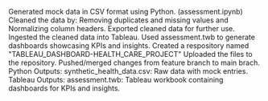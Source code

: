 Generated mock data in CSV format using Python. (assessment.ipynb)
Cleaned the data by: Removing duplicates and missing values and Normalizing column headers.
Exported cleaned data for further use.
Ingested the cleaned data into Tableau.
Used assessment.twb to generate dashboards showcasing KPIs and insights.
Created a respository named "TABLEAU_DASHBOARD-HEALTH_CARE_PROJECT"
Uploaded the files to the repository.
Pushed/merged changes from feature branch to main brach.
Python Outputs: synthetic_health_data.csv: Raw data with mock entries.
Tableau Outputs: assessment.twb: Tableau workbook containing dashboards for KPIs and insights.
